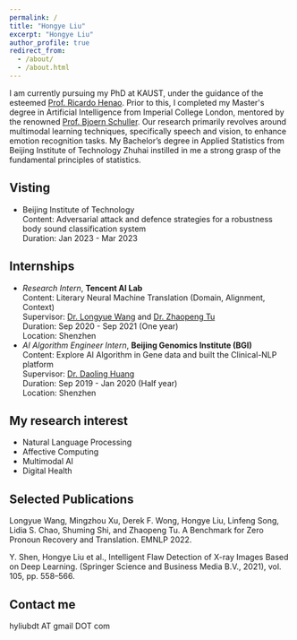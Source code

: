 ```yaml
---
permalink: /
title: "Hongye Liu"
excerpt: "Hongye Liu"
author_profile: true
redirect_from: 
  - /about/
  - /about.html
---
```


I am currently pursuing my PhD at KAUST, under the guidance of the esteemed [Prof. Ricardo Henao](http://rhenaog.github.io/). Prior to this, I completed my Master's degree in Artificial Intelligence from Imperial College London, mentored by the renowned [Prof. Bjoern Schuller](http://www.schuller.one/). Our research primarily revolves around multimodal learning techniques, specifically speech and vision, to enhance emotion recognition tasks. My Bachelor’s degree in Applied Statistics from Beijing Institute of Technology Zhuhai instilled in me a strong grasp of the fundamental principles of statistics.


## Visting

- Beijing Institute of Technology \
  Content: Adversarial attack and defence strategies for a robustness body sound classification system \
  Duration: Jan 2023 - Mar 2023 


## Internships
- *Research Intern*, **Tencent AI Lab** \
  Content: Literary Neural Machine Translation (Domain, Alignment, Context) \
  Supervisor: [Dr. Longyue Wang](http://www.longyuewang.com/) and [Dr. Zhaopeng Tu](http://www.zptu.net)\
  Duration: Sep 2020 - Sep 2021 (One year)\
  Location: Shenzhen
- *AI Algorithm Engineer Intern*, **Beijing Genomics Institute (BGI)** \
  Content: Explore AI Algorithm in Gene data and built the Clinical-NLP platform \
  Supervisor: [Dr. Daoling Huang](https://scholar.google.com/citations?user=4Y4DcQkAAAAJ&hl=en) \
  Duration: Sep 2019 - Jan 2020 (Half year)\
  Location: Shenzhen

## My research interest
*  Natural Language Processing
*  Affective Computing
*  Multimodal AI
*  Digital Health

## Selected Publications
Longyue Wang, Mingzhou Xu, Derek F. Wong, Hongye Liu, Linfeng Song, Lidia S. Chao, Shuming Shi, and Zhaopeng 
Tu. A Benchmark for Zero Pronoun Recovery and Translation. EMNLP 2022.

Y. Shen, Hongye Liu et al., Intelligent Flaw Detection of X-ray Images Based on Deep Learning. (Springer Science and Business Media B.V., 2021), vol. 105, pp. 558–566.

## Contact me
hyliubdt AT gmail DOT com

